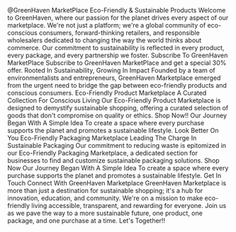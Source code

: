@GreenHaven MarketPlace
Eco-Friendly & Sustainable Products
Welcome to GreenHaven, where our passion for the planet drives every aspect of our marketplace. We're not just a platform; we're a global community of eco-conscious consumers, forward-thinking retailers, and responsible wholesalers dedicated to changing the way the world thinks about commerce. Our commitment to sustainability is reflected in every product, every package, and every partnership we foster.
Subscribe To
      GreenHaven MarketPlace
           Subscribe to GreenHaven MarketPlace and get a special 30% offer.
Rooted In Sustainability, Growing In Impact
Founded by a team of environmentalists and entrepreneurs, GreenHaven Marketplace emerged from the urgent need to bridge the gap between eco-friendly products and conscious consumers. 
 Eco-Friendly Product Marketplace
A Curated Collection For Conscious Living
Our Eco-Friendly Product Marketplace is designed to demystify sustainable shopping, offering a curated selection of goods that don't compromise on quality or ethics.
    Shop Now!!
        Our Journey Began With A Simple Idea
To create a space where every purchase supports the planet and promotes a sustainable lifestyle.
           Look Better On You
Eco-Friendly Packaging Marketplace
Leading The Charge In Sustainable Packaging
Our commitment to reducing waste is epitomized in our Eco-Friendly Packaging Marketplace, a dedicated section for businesses to find and customize sustainable packaging solutions.
    Shop Now
       Our Journey Began With A Simple Idea
To create a space where every purchase supports the planet and promotes a sustainable lifestyle.
Get In Touch
Connect With GreenHaven Marketplace
GreenHaven Marketplace is more than just a destination for sustainable shopping; it's a hub for innovation, education, and community. We're on a mission to make eco-friendly living accessible, transparent, and rewarding for everyone. Join us as we pave the way to a more sustainable future, one product, one package, and one purchase at a time.
Let's Together!!
